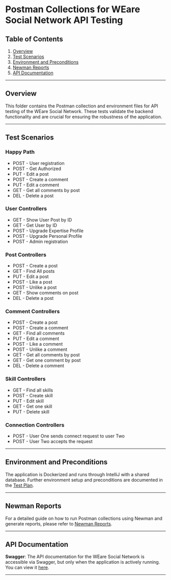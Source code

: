 # Postman Collections for WEare Social Network API Testing

## Table of Contents
1. [Overview](#overview)
2. [Test Scenarios](#test-scenarios)
3. [Environment and Preconditions](#environment-and-preconditions)
4. [Newman Reports](#newman-reports)
5. [API Documentation](#api-documentation)

---

## Overview
This folder contains the Postman collection and environment files for API testing of the WEare Social Network. These tests validate the backend functionality and are crucial for ensuring the robustness of the application.

---

## Test Scenarios

### Happy Path
- POST - User registration
- POST - Get Authorized
- PUT - Edit a post
- POST - Create a comment
- PUT - Edit a comment
- GET - Get all comments by post
- DEL - Delete a post

### User Controllers
- GET - Show User Post by ID
- GET - Get User by ID
- POST - Upgrade Expertise Profile
- POST - Upgrade Personal Profile
- POST - Admin registration

### Post Controllers
- POST - Create a post
- GET - Find All posts
- PUT - Edit a post
- POST - Like a post
- POST - Unlike a post
- GET - Show comments on post
- DEL - Delete a post

### Comment Controllers
- POST - Create a post
- POST - Create a comment
- GET - Find all comments
- PUT - Edit a comment
- POST - Like a comment
- POST - Unlike a comment
- GET - Get all comments by post
- GET - Get one comment by post
- DEL - Delete a comment

### Skill Controllers
- GET - Find all skills
- POST - Create skill
- PUT - Edit skill
- GET - Get one skill
- PUT - Delete skill

### Connection Controllers
- POST - User One sends connect request to user Two
- POST - User Two accepts the request

---

## Environment and Preconditions
The application is Dockerized and runs through IntelliJ with a shared database. Further environment setup and preconditions are documented in the [Test Plan](https://github.com/Alpha-50-group-4-final-project/Group-4-common-repo/blob/main/Documentation/Test-Plan.md).

---

## Newman Reports
For a detailed guide on how to run Postman collections using Newman and generate reports, please refer to [Newman Reports](./Newman%20Reports/README.md).

---

## API Documentation

**Swagger**: The API documentation for the WEare Social Network is accessible via Swagger, but only when the application is actively running. You can view it [here](http://localhost:8081/swagger-ui.html#/).

---
